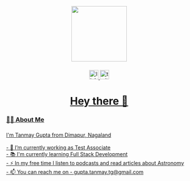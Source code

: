 <div align="center">
  <img height="150" src="[https://camo.githubusercontent.com/62da68eb62b1e5f175f7d1f0191dd89a653d7908feb22d37d4a0ab07365d6791/68747470733a2f2f6d656469612e67697068792e636f6d2f6d656469612f4d3967624264396e6244724f5475314d71782f67697068792e676966"](https://avatars.githubusercontent.com/u/98659927?s=400&u=3da58394b6901dc16a0f2ced4ff37e1574e6d482&v=4)  />
</div>

###

<div align="center">
  <a href="https://www.linkedin.com/in/tanmay-gupta-a62391240/"><img src="https://img.shields.io/static/v1?message=LinkedIn&logo=linkedin&label=&color=0077B5&logoColor=white&labelColor=&style=for-the-badge" height="25" alt="linkedin logo"  />
  <a href="https://twitter.com/TanmayG23634050"><img src="https://img.shields.io/static/v1?message=Twitter&logo=twitter&label=&color=1DA1F2&logoColor=white&labelColor=&style=for-the-badge" height="25" alt="twitter logo"  />
</div>


###

<h1 align="center"> Hey there 👋</h1>

###

<h3 align="left">👩‍💻  About Me</h3>

###

<p align="left">I'm Tanmay Gupta from Dimapur, Nagaland<br><br>- 🔭 I’m currently working as Test Associate<br>- 📚 I'm currently learning Full Stack Development<br>- ⚡ In my free time I listen to podcasts and read articles about Astronomy<br>- 📫 You can reach me on - <a href = "mailto:gupta.tanmay.tg@gmail.com">gupta.tanmay.tg@gmail.com</p>
